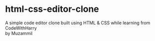 # html-css-editor-clone
A simple code editor clone built using HTML &amp; CSS while learning from CodeWithHarry
<br>
by Muzammil